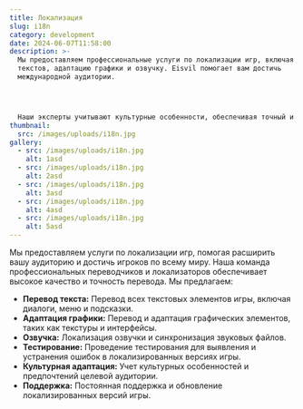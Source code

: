 ```yaml
---
title: Локализация
slug: i18n
category: development
date: 2024-06-07T11:58:00
description: >-
  Мы предоставляем профессиональные услуги по локализации игр, включая перевод
  текстов, адаптацию графики и озвучку. Eisvil помогает вам достичь
  международной аудитории.




  Наши эксперты учитывают культурные особенности, обеспечивая точный и привлекательный перевод, который сохраняет дух оригинала.
thumbnail:
  src: /images/uploads/i18n.jpg
gallery:
  - src: /images/uploads/i18n.jpg
    alt: 1asd
  - src: /images/uploads/i18n.jpg
    alt: 2asd
  - src: /images/uploads/i18n.jpg
    alt: 3asd
  - src: /images/uploads/i18n.jpg
    alt: 4asd
  - src: /images/uploads/i18n.jpg
    alt: 5asd
---
```

Мы предоставляем услуги по локализации игр, помогая расширить вашу аудиторию и достичь игроков по всему миру. Наша команда профессиональных переводчиков и локализаторов обеспечивает высокое качество и точность перевода. Мы предлагаем:

* **Перевод текста:** Перевод всех текстовых элементов игры, включая диалоги, меню и подсказки.
* **Адаптация графики:** Перевод и адаптация графических элементов, таких как текстуры и интерфейсы.
* **Озвучка:** Локализация озвучки и синхронизация звуковых файлов.
* **Тестирование:** Проведение тестирования для выявления и устранения ошибок в локализированных версиях игры.
* **Культурная адаптация:** Учет культурных особенностей и предпочтений целевой аудитории.
* **Поддержка:** Постоянная поддержка и обновление локализированных версий игры.

